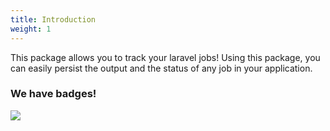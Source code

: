 ```yaml
---
title: Introduction
weight: 1
---
```


This package allows you to track your laravel jobs! Using this package, you can easily persist the output and the status of any job in your application.


### We have badges!
<section class="article_badges">
    <a href="https://packagist.org/packages/mateusjunges/laravel-trackable-jobs"><img src="https://img.shields.io/packagist/v/mateusjunges/laravel-trackable-jobs.svg?style=flat"></img></a>
    <a href="https://packagist.org/packages/mateusjunges/laravel-trackable-jobs"><img src="https://img.shields.io/packagist/dt/mateusjunges/laravel-trackable-jobs.svg?style=flat" alt=""></a>
    <a href="https://github.com/mateusjunges/trackable-jobs-for-laravel/blob/v1.5.x/LICENSE"><img src="https://img.shields.io/badge/license-MIT-brightgreen.svg?style=flat" alt=""></a>
    <a href="https://github.com/mateusjunges/trackable-jobs-for-laravel/actions/workflows/php-cs-fixer.yml"><img src="https://github.com/mateusjunges/trackable-jobs-for-laravel/actions/workflows/php-cs-fixer.yml/badge.svg" alt=""></a>
    <a href="https://github.com/mateusjunges/trackable-jobs-for-laravel/actions/workflows/run-tests.yml"><img src="https://github.com/mateusjunges/trackable-jobs-for-laravel/actions/workflows/run-tests.yml/badge.svg" alt=""></a>
</section>